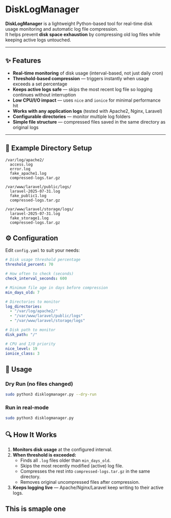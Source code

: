 # DiskLogManager

**DiskLogManager** is a lightweight Python-based tool for real-time disk usage monitoring and automatic log file compression.  
It helps prevent **disk space exhaustion** by compressing old log files while keeping active logs untouched.

---

## ✨ Features

- **Real-time monitoring** of disk usage (interval-based, not just daily cron)
- **Threshold-based compression** — triggers instantly when usage exceeds a set percentage
- **Keeps active logs safe** — skips the most recent log file so logging continues without interruption
- **Low CPU/I/O impact** — uses `nice` and `ionice` for minimal performance hit
- **Works with any application logs** (tested with Apache2, Nginx, Laravel)
- **Configurable directories** — monitor multiple log folders
- **Simple file structure** — compressed files saved in the same directory as original logs

---

## 📂 Example Directory Setup

```plaintext
/var/log/apache2/
  access.log
  error.log
  fake_apache1.log
  compressed-logs.tar.gz

/var/www/laravel/public/logs/
  laravel-2025-07-31.log
  fake_public1.log
  compressed-logs.tar.gz

/var/www/laravel/storage/logs/
  laravel-2025-07-31.log
  fake_storage1.log
  compressed-logs.tar.gz
  ```

## ⚙️ Configuration

Edit `config.yaml` to suit your needs:

```yaml
# Disk usage threshold percentage
threshold_percent: 70

# How often to check (seconds)
check_interval_seconds: 600

# Minimum file age in days before compression
min_days_old: 7

# Directories to monitor
log_directories:
  - "/var/log/apache2/"
  - "/var/www/laravel/public/logs"
  - "/var/www/laravel/storage/logs"

# Disk path to monitor
disk_path: "/"

# CPU and I/O priority
nice_level: 19
ionice_class: 3
```
## 🚀 Usage

### Dry Run (no files changed)
```bash
sudo python3 disklogmanager.py --dry-run
```
### Run in real-mode
```bash
sudo python3 disklogmanager.py
```
## 🔍 How It Works

1. **Monitors disk usage** at the configured interval.
2. **When threshold is exceeded:**
   - Finds all `.log` files older than `min_days_old`.
   - Skips the most recently modified (active) log file.
   - Compresses the rest into `compressed-logs.tar.gz` in the same directory.
   - Removes original uncompressed files after compression.
3. **Keeps logging live** — Apache/Nginx/Laravel keep writing to their active logs.

## This is smaple one


